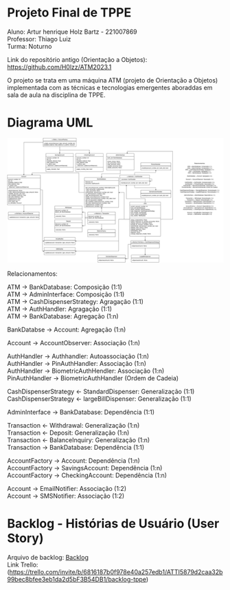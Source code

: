 # Projeto Final de TPPE
Aluno: Artur henrique Holz Bartz - 221007869</br>
Professor: Thiago Luiz</br>
Turma: Noturno</br>

Link do repositório antigo (Orientação a Objetos): https://github.com/H0lzz/ATM2023.1</br>

O projeto se trata em uma máquina ATM (projeto de Orientação a Objetos) implementada com as técnicas e tecnologias emergentes aboraddas em sala de aula na disciplina de TPPE.</br>

# Diagrama UML

![Diagrama UML](assets/UMLTFTPPE.drawio.png)

Relacionamentos:

ATM -> BankDatabase: Composição (1:1)</br>
ATM -> AdminInterface: Composição (1:1)</br>
ATM -> CashDispenserStrategy: Agragação (1:1)</br>
ATM -> AuthHandler: Agragação (1:1)</br>
ATM -> BankDatabase: Agregação (1:n)</br>

BankDatabse -> Account: Agregação (1:n)</br>

Account -> AccountObserver: Associação (1:n)</br>

AuthHandler -> Authhandler: Autoassociação (1:n)</br>
AuthHandler -> PinAuthHandler: Associação (1:n)</br>
AuthHandler -> BiometricAuthHendler: Associação (1:n)</br>
PinAuthHandler -> BiometricAuthHandler (Ordem de Cadeia)</br>

CashDispenserStrategy <- StandardDispenser: Generalização (1:1)</br>
CashDispenserStrategy <- largeBillDispenser: Generalização (1:1)</br>

AdminInterface -> BankDatabase: Dependência (1:1)</br>

Transaction <- Withdrawal: Generalização (1:n)</br>
Transaction <- Deposit: Generalização (1:n)</br>
Transaction <- BalanceInquiry: Generalização (1:n)</br>
Transaction -> BankDatabase: Dependência (1:1)</br>

AccountFactory -> Account: Dependência (1:n)</br>
AccountFactory -> SavingsAccount: Dependência (1:n)</br>
AccountFactory -> CheckingAccount: Dependência (1:n)</br>

Account -> EmailNotifier: Associação (1:2)</br>
Account -> SMSNotifier: Associação (1:2)</br>

# Backlog - Histórias de Usuário (User Story)

Arquivo de backlog: [Backlog](docs/UserStories.md)</br>
Link Trello: (https://trello.com/invite/b/6816187b0f978e40a257edb1/ATTI5879d2caa32b99bec8bfee3eb1da2d5bF3B54DB1/backlog-tppe)</br>
